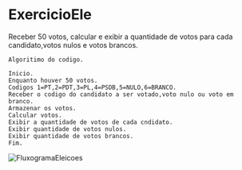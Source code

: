 # ExercicioEle
Receber 50 votos, calcular e exibir a quantidade de votos para cada candidato,votos nulos e votos brancos.
```
Algoritimo do codigo.

Inicio.
Enquanto houver 50 votos.
Codigos 1=PT,2=PDT,3=PL,4=PSDB,5=NULO,6=BRANCO.
Receber o codigo do candidato a ser votado,voto nulo ou voto em branco.
Armazenar os votos.
Calcular votos.
Exibir a quantidade de votos de cada cndidato.
Exibir quantidade de votos nulos.
Exibir quantidade de votos brancos.
Fim.
```
![FluxogramaEleicoes](https://user-images.githubusercontent.com/103974210/169720835-e9d16041-eae4-4002-a053-10d574106b74.png)



